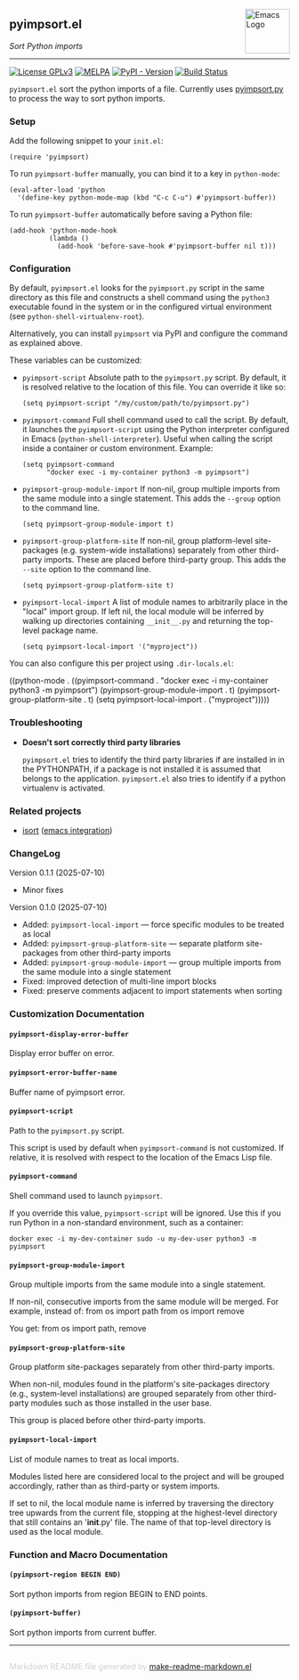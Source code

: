 <a href="https://github.com/emacsorphanage/pyimpsort"><img src="https://www.gnu.org/software/emacs/images/emacs.png" alt="Emacs Logo" width="80" height="80" align="right"></a>
## pyimpsort.el
*Sort Python imports*

---
[![License GPLv3](https://img.shields.io/badge/license-GPL_v3-green.svg)](http://www.gnu.org/licenses/gpl-3.0.html)
[![MELPA](http://melpa.org/packages/pyimpsort-badge.svg)](http://melpa.org/#/pyimpsort)
[![PyPI - Version](https://img.shields.io/pypi/v/pyimpsort)](https://pypi.org/project/pyimpsort/)
[![Build Status](https://github.com/emacsorphanage/pyimpsort/actions/workflows/tests.yml/badge.svg)](https://github.com/emacsorphanage/pyimpsort/actions/workflows/tests.yml)

`pyimpsort.el` sort the python imports of a file.
Currently uses [pyimpsort.py](pyimpsort.py) to process the way to sort python
imports.

### Setup


Add the following snippet to your `init.el`:

    (require 'pyimpsort)

To run `pyimpsort-buffer` manually, you can bind it to a key in `python-mode`:

    (eval-after-load 'python
      '(define-key python-mode-map (kbd "C-c C-u") #'pyimpsort-buffer))

To run `pyimpsort-buffer` automatically before saving a Python file:

    (add-hook 'python-mode-hook
              (lambda ()
                (add-hook 'before-save-hook #'pyimpsort-buffer nil t)))

### Configuration


By default, `pyimpsort.el` looks for the `pyimpsort.py` script in the same
directory as this file and constructs a shell command using the `python3`
executable found in the system or in the configured virtual environment
(see `python-shell-virtualenv-root`).

Alternatively, you can install `pyimpsort` via PyPI and configure the command
as explained above.

These variables can be customized:

- `pyimpsort-script`
  Absolute path to the `pyimpsort.py` script.  By default, it is resolved
  relative to the location of this file.  You can override it like so:

      (setq pyimpsort-script "/my/custom/path/to/pyimpsort.py")

- `pyimpsort-command`
  Full shell command used to call the script.  By default, it launches the
  `pyimpsort-script` using the Python interpreter configured in Emacs
  (`python-shell-interpreter`).  Useful when calling the script inside a
  container or custom environment.  Example:

      (setq pyimpsort-command
            "docker exec -i my-container python3 -m pyimpsort")

- `pyimpsort-group-module-import`
  If non-nil, group multiple imports from the same module into a single
  statement. This adds the `--group` option to the command line.

      (setq pyimpsort-group-module-import t)

- `pyimpsort-group-platform-site`
  If non-nil, group platform-level site-packages (e.g. system-wide
  installations) separately from other third-party imports. These are
  placed before third-party group. This adds the `--site` option to the
  command line.

      (setq pyimpsort-group-platform-site t)

- `pyimpsort-local-import`
  A list of module names to arbitrarily place in the "local" import group.
  If left nil, the local module will be inferred by walking up directories
  containing `__init__.py` and returning the top-level package name.

      (setq pyimpsort-local-import '("myproject"))

You can also configure this per project using `.dir-locals.el`:

   ((python-mode
     . ((pyimpsort-command . "docker exec -i my-container python3 -m pyimpsort")
        (pyimpsort-group-module-import . t)
        (pyimpsort-group-platform-site . t)
        (setq pyimpsort-local-import . ("myproject")))))

### Troubleshooting


+ **Doesn't sort correctly third party libraries**

  `pyimpsort.el` tries to identify the third party libraries if are installed
  in in the PYTHONPATH, if a package is not installed it is assumed that
  belongs to the application.
  `pyimpsort.el` also tries to identify if a python virtualenv
  is activated.

### Related projects


+ [isort][] ([emacs integration](https://github.com/paetzke/py-isort.el))

[isort]: https://github.com/timothycrosley/isort

### ChangeLog


Version 0.1.1 (2025-07-10)

- Minor fixes

Version 0.1.0 (2025-07-10)

- Added: `pyimpsort-local-import` — force specific modules to be treated as
  local
- Added: `pyimpsort-group-platform-site` — separate platform site-packages
  from other third-party imports
- Added: `pyimpsort-group-module-import` — group multiple imports from the
  same module into a single statement
- Fixed: improved detection of multi-line import blocks
- Fixed: preserve comments adjacent to import statements when sorting



### Customization Documentation

#### `pyimpsort-display-error-buffer`

Display error buffer on error.

#### `pyimpsort-error-buffer-name`

Buffer name of pyimpsort error.

#### `pyimpsort-script`

Path to the `pyimpsort.py` script.

This script is used by default when `pyimpsort-command` is not customized.
If relative, it is resolved with respect to the location of the Emacs Lisp file.

#### `pyimpsort-command`

Shell command used to launch `pyimpsort`.

If you override this value, `pyimpsort-script` will be ignored.
Use this if you run Python in a non-standard environment, such as a container:

    docker exec -i my-dev-container sudo -u my-dev-user python3 -m pyimpsort

#### `pyimpsort-group-module-import`

Group multiple imports from the same module into a single statement.

If non-nil, consecutive imports from the same module will be merged.
For example, instead of:
    from os import path
    from os import remove

You get:
    from os import path, remove

#### `pyimpsort-group-platform-site`

Group platform site-packages separately from other third-party imports.

When non-nil, modules found in the platform's site-packages directory
(e.g., system-level installations) are grouped separately from other
third-party modules such as those installed in the user base.

This group is placed before other third-party imports.

#### `pyimpsort-local-import`

List of module names to treat as local imports.

Modules listed here are considered local to the project and will be grouped
accordingly, rather than as third-party or system imports.

If set to nil, the local module name is inferred by traversing the directory
tree upwards from the current file, stopping at the highest-level directory
that still contains an '__init__.py' file.  The name of that top-level directory
is used as the local module.

### Function and Macro Documentation

#### `(pyimpsort-region BEGIN END)`

Sort python imports from region BEGIN to END points.

#### `(pyimpsort-buffer)`

Sort python imports from current buffer.

-----
<div style="padding-top:15px;color: #d0d0d0;">
Markdown README file generated by
<a href="https://github.com/mgalgs/make-readme-markdown">make-readme-markdown.el</a>
</div>
